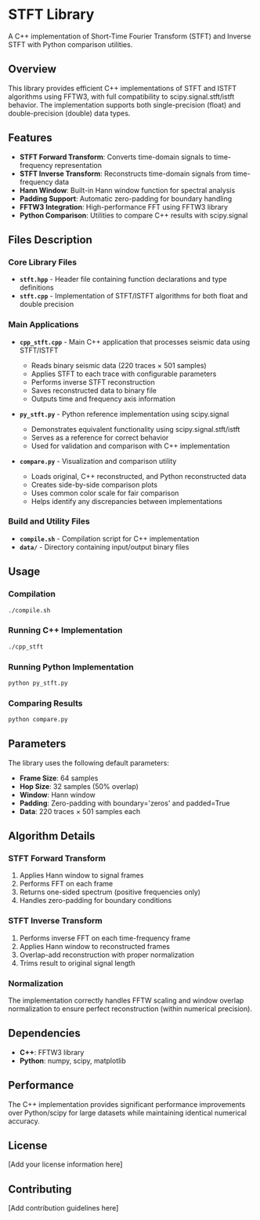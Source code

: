 # STFT Library

A C++ implementation of Short-Time Fourier Transform (STFT) and Inverse STFT with Python comparison utilities.

## Overview

This library provides efficient C++ implementations of STFT and ISTFT algorithms using FFTW3, with full compatibility to scipy.signal.stft/istft behavior. The implementation supports both single-precision (float) and double-precision (double) data types.

## Features

- **STFT Forward Transform**: Converts time-domain signals to time-frequency representation
- **STFT Inverse Transform**: Reconstructs time-domain signals from time-frequency data
- **Hann Window**: Built-in Hann window function for spectral analysis
- **Padding Support**: Automatic zero-padding for boundary handling
- **FFTW3 Integration**: High-performance FFT using FFTW3 library
- **Python Comparison**: Utilities to compare C++ results with scipy.signal

## Files Description

### Core Library Files

- **`stft.hpp`** - Header file containing function declarations and type definitions
- **`stft.cpp`** - Implementation of STFT/ISTFT algorithms for both float and double precision

### Main Applications

- **`cpp_stft.cpp`** - Main C++ application that processes seismic data using STFT/ISTFT
  - Reads binary seismic data (220 traces × 501 samples)
  - Applies STFT to each trace with configurable parameters
  - Performs inverse STFT reconstruction
  - Saves reconstructed data to binary file
  - Outputs time and frequency axis information

- **`py_stft.py`** - Python reference implementation using scipy.signal
  - Demonstrates equivalent functionality using scipy.signal.stft/istft
  - Serves as a reference for correct behavior
  - Used for validation and comparison with C++ implementation

- **`compare.py`** - Visualization and comparison utility
  - Loads original, C++ reconstructed, and Python reconstructed data
  - Creates side-by-side comparison plots
  - Uses common color scale for fair comparison
  - Helps identify any discrepancies between implementations

### Build and Utility Files

- **`compile.sh`** - Compilation script for C++ implementation
- **`data/`** - Directory containing input/output binary files

## Usage

### Compilation

```bash
./compile.sh
```

### Running C++ Implementation

```bash
./cpp_stft
```

### Running Python Implementation

```bash
python py_stft.py
```

### Comparing Results

```bash
python compare.py
```

## Parameters

The library uses the following default parameters:
- **Frame Size**: 64 samples
- **Hop Size**: 32 samples (50% overlap)
- **Window**: Hann window
- **Padding**: Zero-padding with boundary='zeros' and padded=True
- **Data**: 220 traces × 501 samples each

## Algorithm Details

### STFT Forward Transform
1. Applies Hann window to signal frames
2. Performs FFT on each frame
3. Returns one-sided spectrum (positive frequencies only)
4. Handles zero-padding for boundary conditions

### STFT Inverse Transform
1. Performs inverse FFT on each time-frequency frame
2. Applies Hann window to reconstructed frames
3. Overlap-add reconstruction with proper normalization
4. Trims result to original signal length

### Normalization
The implementation correctly handles FFTW scaling and window overlap normalization to ensure perfect reconstruction (within numerical precision).

## Dependencies

- **C++**: FFTW3 library
- **Python**: numpy, scipy, matplotlib

## Performance

The C++ implementation provides significant performance improvements over Python/scipy for large datasets while maintaining identical numerical accuracy.

## License

[Add your license information here]

## Contributing

[Add contribution guidelines here] 